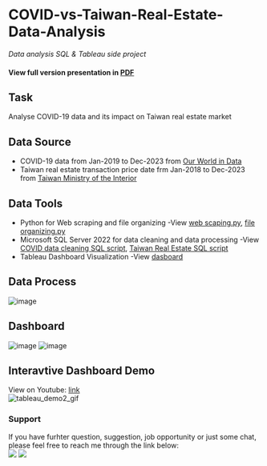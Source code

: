 # COVID-vs-Taiwan-Real-Estate-Data-Analysis
*Data analysis SQL &amp; Tableau side project*
#### View full version presentation in [PDF](https://github.com/MichaelLTsai/COVID-vs-Taiwan-Real-Estate-Data-Analysis/blob/b114b8b8bc7b980598adab3d524e49e0ffe06b79/COVID%20vs%20Taiwan%20Real%20Estate%20Portfolio%20Presentation.pdf)  
  

## Task
Analyse COVID-19 data and its impact on Taiwan real estate market

## Data Source
- COVID-19 data from Jan-2019 to Dec-2023 from [Our World in Data](https://ourworldindata.org/covid-cases)
- Taiwan real estate transaction price date frm Jan-2018 to Dec-2023 from [Taiwan Ministry of the Interior](https://lvr.land.moi.gov.tw/)

## Data Tools
- Python for Web scraping and file organizing -View [web scaping.py](https://github.com/MichaelLTsai/COVID-vs-Taiwan-Real-Estate-Data-Analysis/blob/62b96656b3eba25b0eeba8d15aa5ca4a15ffb748/Taiwan%20Real%20State%20Data%20,%20Pyhton,%20SQL%20script/Taiwan%20Real%20State%20Price%20Scraping.py), [file organizing.py](https://github.com/MichaelLTsai/COVID-vs-Taiwan-Real-Estate-Data-Analysis/blob/62b96656b3eba25b0eeba8d15aa5ca4a15ffb748/Taiwan%20Real%20State%20Data%20,%20Pyhton,%20SQL%20script/Taiwan%20Real%20State%20Price%20Scraping.py)
- Microsoft SQL Server 2022 for data cleaning and data processing -View [COVID data cleaning SQL script](https://github.com/MichaelLTsai/COVID-vs-Taiwan-Real-Estate-Data-Analysis/blob/62b96656b3eba25b0eeba8d15aa5ca4a15ffb748/COVID%20new%20case%20dataset%20and%20SQL%20script/COVID%20Portfolio%20Project.sql), [Taiwan Real Estate SQL script](https://github.com/MichaelLTsai/COVID-vs-Taiwan-Real-Estate-Data-Analysis/blob/62b96656b3eba25b0eeba8d15aa5ca4a15ffb748/Taiwan%20Real%20State%20Data%20,%20Pyhton,%20SQL%20script/taiwan_real_state_smss_v2.sql)
- Tableau Dashboard Visualization -View [dasboard](https://public.tableau.com/views/COVIDimpactonTaiwanRealEstate/Summary?:language=en-US&:display_count=n&:origin=viz_share_link)

## Data Process
![image](https://user-images.githubusercontent.com/108915606/219456182-7359354d-7bbc-4894-91a1-c04b62740a60.png)


## Dashboard
![image](https://user-images.githubusercontent.com/108915606/219456414-da935a00-977e-424a-a221-54f7dc8855b2.png)
![image](https://user-images.githubusercontent.com/108915606/219456639-7614f6f7-b515-4bdf-a0d1-4d4e0359210e.png)

## Interavtive Dashboard Demo
View on Youtube: [link](https://www.youtube.com/watch?app=desktop&v=1kS9MsH-97M&feature=youtu.be&ab_channel=%E9%9C%96%E8%94%A1)  
![tableau_demo2_gif](https://user-images.githubusercontent.com/108915606/219456685-1cc7cf13-ffc7-4bf6-82c9-237c5dbd1a5f.gif)


### Support 
If you have furhter question, suggestion, job opportunity or just some chat, please feel free to reach me through the link below:  
[<img src="https://img.shields.io/badge/LinkedIn-0077B5?style=for-the-badge&logo=linkedin&logoColor=white" />](https://www.linkedin.com/in/michael-tsai-37b8b2136/)
[<img src="https://img.shields.io/badge/Tableau-E97627?style=for-the-badge&logo=Tableau&logoColor=white" /> ](https://public.tableau.com/app/profile/michael.tsai7198)
